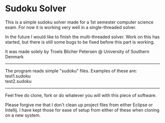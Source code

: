 # Sudoku Solver

This is a simple sudoku solver made for a 1st semester computer science exam.
For now it is working very well in a single-threaded solver.

In the future I would like to finish the multi-threaded solver.
Work on this has started, but there is still some bugs to be fixed before this part is working.


It was made solely by Troels Blicher Petersen @ University of Southern Denmark

----
The program reads simple "sudoku" files. Examples of these are:
<br>test1.sudoku
<br>test2.sudoku

----

Feel free do clone, fork or do whatever you will with this piece of software.

Please forgive me that I don't clean up project files from either Eclipse or Intellij. I have kept those for ease of setup from either of these when cloning on a new system.
